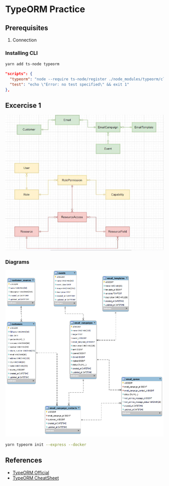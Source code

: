 # TypeORM Practice

## Prerequisites

1. Connection

### Installing CLI

```bash
yarn add ts-node typeorm
```

```json
"scripts": {
  "typeorm": "node --require ts-node/register ./node_modules/typeorm/cli.js",
  "test": "echo \"Error: no test specified\" && exit 1"
},
```

## Excercise 1

![API Email Marketing](./erd/API-Email-Marketing.JPG)

### Diagrams

![Diagrams](./erd/jsguru-typeorm.png)

```bash
yarn typeorm init --express --docker
```

## References

- [TypeORM Official](https://typeorm.io/#/using-cli)
- [TypeORM CheatSheet](https://gist.github.com/misostack/cc1cc7a16a607fdcf84b61daf20d38d5)
